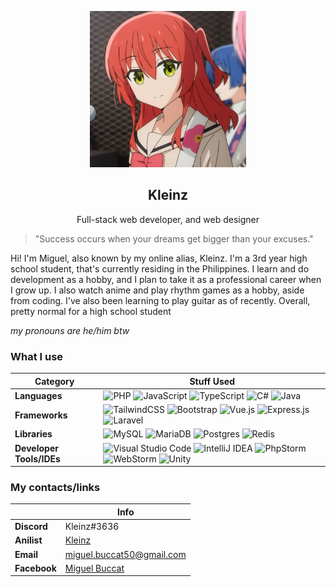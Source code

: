 <p align="center">
    <img height="250" src="images/kita.jpg"><br/>
    <h2 align="center">Kleinz</h2>
    <p align="center">Full-stack web developer, and web designer</p>
</p>

> "Success occurs when your dreams get bigger than your excuses."

Hi! I'm Miguel, also known by my online alias, Kleinz. I'm a 3rd year high school student, that's currently residing in the Philippines. I learn and do development as a hobby, and I plan to take it as a professional career when I grow up. I also watch anime and play rhythm games as a hobby, aside from coding. I've also been learning to play guitar as of recently. Overall, pretty normal for a high school student

<i>my pronouns are he/him btw</i>

### What I use

| Category                              | Stuff Used                                                                                                                                                                                                                                                                                                                                                                                                                                                                                                                                                                                                                                                |
| ------------------------------------- | --------------------------------------------------------------------------------------------------------------------------------------------------------------------------------------------------------------------------------------------------------------------------------------------------------------------------------------------------------------------------------------------------------------------------------------------------------------------------------------------------------------------------------------------------------------------------------------------------------------------------------------------------------- |
| <strong>Languages</strong>            | ![PHP](https://img.shields.io/badge/php-%23777BB4.svg?style=for-the-badge&logo=php&logoColor=white) ![JavaScript](https://img.shields.io/badge/javascript-%23323330.svg?style=for-the-badge&logo=javascript&logoColor=%23F7DF1E) ![TypeScript](https://img.shields.io/badge/typescript-%23007ACC.svg?style=for-the-badge&logo=typescript&logoColor=white) ![C#](https://img.shields.io/badge/c%23-%23239120.svg?style=for-the-badge&logo=c-sharp&logoColor=white) ![Java](https://img.shields.io/badge/java-%23ED8B00.svg?style=for-the-badge&logo=java&logoColor=white)                                                                                  |
| <strong>Frameworks</strong>           | ![TailwindCSS](https://img.shields.io/badge/tailwindcss-%2338B2AC.svg?style=for-the-badge&logo=tailwind-css&logoColor=white) ![Bootstrap](https://img.shields.io/badge/bootstrap-%23563D7C.svg?style=for-the-badge&logo=bootstrap&logoColor=white) ![Vue.js](https://img.shields.io/badge/vuejs-%2335495e.svg?style=for-the-badge&logo=vuedotjs&logoColor=%234FC08D) ![Express.js](https://img.shields.io/badge/express.js-%23404d59.svg?style=for-the-badge&logo=express&logoColor=%2361DAFB) ![Laravel](https://img.shields.io/badge/laravel-%23FF2D20.svg?style=for-the-badge&logo=laravel&logoColor=white)                                            |
| <strong>Libraries</strong>            | ![MySQL](https://img.shields.io/badge/mysql-%2300f.svg?style=for-the-badge&logo=mysql&logoColor=white) ![MariaDB](https://img.shields.io/badge/MariaDB-003545?style=for-the-badge&logo=mariadb&logoColor=white) ![Postgres](https://img.shields.io/badge/postgres-%23316192.svg?style=for-the-badge&logo=postgresql&logoColor=white) ![Redis](https://img.shields.io/badge/redis-%23DD0031.svg?style=for-the-badge&logo=redis&logoColor=white)                                                                                                                                                                                                            |
| <strong>Developer Tools/IDEs</strong> | ![Visual Studio Code](https://img.shields.io/badge/Visual%20Studio%20Code-0078d7.svg?style=for-the-badge&logo=visual-studio-code&logoColor=white) ![IntelliJ IDEA](https://img.shields.io/badge/IntelliJIDEA-000000.svg?style=for-the-badge&logo=intellij-idea&logoColor=white) ![PhpStorm](https://img.shields.io/badge/phpstorm-143?style=for-the-badge&logo=phpstorm&logoColor=black&color=black&labelColor=darkorchid) ![WebStorm](https://img.shields.io/badge/webstorm-143?style=for-the-badge&logo=webstorm&logoColor=white&color=black) ![Unity](https://img.shields.io/badge/unity-%23000000.svg?style=for-the-badge&logo=unity&logoColor=white) |

### My contacts/links
|                 | Info                                                                     |
| --------------- | ------------------------------------------------------------------------ |
| <b>Discord</b>  | Kleinz#3636                                                              |
| <b>Anilist</b>  | [Kleinz](https://anilist.co/user/Kleinz/)                                |
| <b>Email</b>    | miguel.buccat50@gmail.com                                                |
| <b>Facebook</b> | [Miguel Buccat](https://www.facebook.com/profile.php?id=100087846973069) |